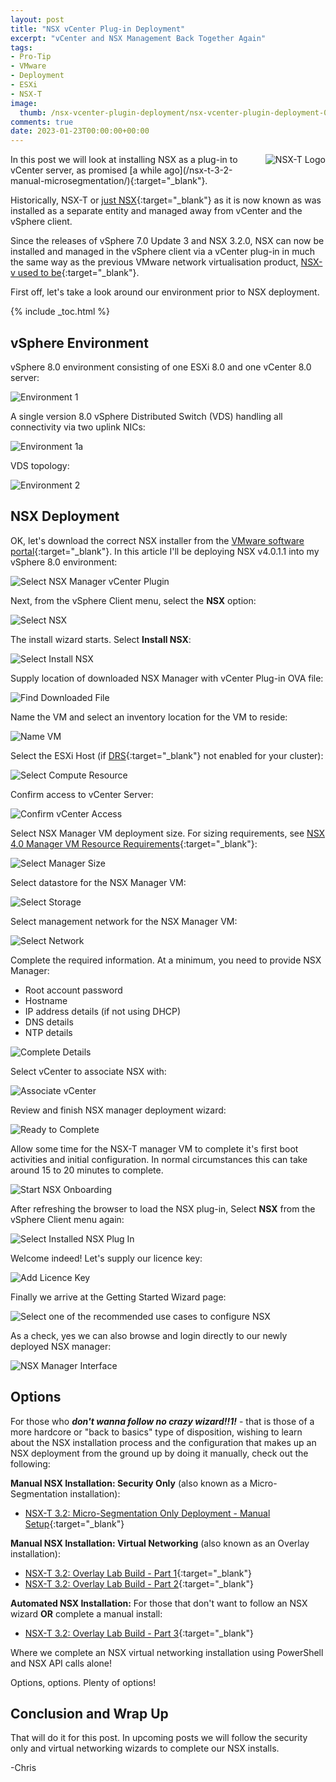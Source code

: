 ```yaml
---
layout: post
title: "NSX vCenter Plug-in Deployment" 
excerpt: "vCenter and NSX Management Back Together Again"
tags: 
- Pro-Tip
- VMware
- Deployment
- ESXi
- NSX-T
image:
  thumb: /nsx-vcenter-plugin-deployment/nsx-vcenter-plugin-deployment-00.png
comments: true
date: 2023-01-23T00:00:00+00:00
---
```

<img style="float: right; margin: 0px 0px 10px 10px;" alt="NSX-T Logo" src="/images/nsx-vcenter-plugin-deployment/nsx-vcenter-plugin-deployment-00.png">
In this post we will look at installing NSX as a plug-in to vCenter server, as promised [a while ago](/nsx-t-3-2-manual-microsegmentation/){:target="_blank"}.

Historically, NSX-T or [just NSX](https://blogs.vmware.com/partnernews/2022/04/nsx-data-center-name-change.html){:target="_blank"} as it is now known as was installed as a separate entity and managed away from vCenter and the vSphere client. 

Since the releases of vSphere 7.0 Update 3 and NSX 3.2.0, NSX can now be installed and managed in the vSphere client via a vCenter plug-in in much the same way as the previous VMware network virtualisation product, [NSX-v used to be](/nsx-data-center-failover-pt2/#disconnect-secondary-nsx-manger-from-primary){:target="_blank"}.

First off, let's take a look around our environment prior to NSX deployment.

{% include _toc.html %}
## vSphere Environment
vSphere 8.0 environment consisting of one ESXi 8.0 and one vCenter 8.0 server:

<img style="display: block; margin-left: auto; margin-right: auto;" alt="Environment 1" src="/images/nsx-vcenter-plugin-deployment/nsx-vcenter-plugin-deployment-01.png">

A single version 8.0 vSphere Distributed Switch (VDS) handling all connectivity via two uplink NICs:

<img style="display: block; margin-left: auto; margin-right: auto;" alt="Environment 1a" src="/images/nsx-vcenter-plugin-deployment/nsx-vcenter-plugin-deployment-01a.png">

VDS topology:

<img style="display: block; margin-left: auto; margin-right: auto;" alt="Environment 2" src="/images/nsx-vcenter-plugin-deployment/nsx-vcenter-plugin-deployment-02.png">

## NSX Deployment
OK, let's download the correct NSX installer from the [VMware software portal](https://customerconnect.vmware.com/en/downloads/info/slug/networking_security/vmware_nsx/4_x){:target="_blank"}. In this article I'll be deploying NSX v4.0.1.1 into my vSphere 8.0 environment:

<img style="display: block; margin-left: auto; margin-right: auto;" alt="Select NSX Manager vCenter Plugin" src="/images/nsx-vcenter-plugin-deployment/nsx-vcenter-plugin-deployment-03.png">

Next, from the vSphere Client menu, select the **NSX** option:

<img style="display: block; margin-left: auto; margin-right: auto;" alt="Select NSX" src="/images/nsx-vcenter-plugin-deployment/nsx-vcenter-plugin-deployment-04.png">

The install wizard starts. Select **Install NSX**:

<img style="display: block; margin-left: auto; margin-right: auto;" alt="Select Install NSX" src="/images/nsx-vcenter-plugin-deployment/nsx-vcenter-plugin-deployment-05.png">

Supply location of downloaded NSX Manager with vCenter Plug-in OVA file:

<img style="display: block; margin-left: auto; margin-right: auto;" alt="Find Downloaded File" src="/images/nsx-vcenter-plugin-deployment/nsx-vcenter-plugin-deployment-06.png">

Name the VM and select an inventory location for the VM to reside:

<img style="display: block; margin-left: auto; margin-right: auto;" alt="Name VM" src="/images/nsx-vcenter-plugin-deployment/nsx-vcenter-plugin-deployment-07.png">

Select the ESXi Host (if [DRS](https://www.vmware.com/uk/products/vsphere/drs-dpm.html){:target="_blank"} not enabled for your cluster):

<img style="display: block; margin-left: auto; margin-right: auto;" alt="Select Compute Resource" src="/images/nsx-vcenter-plugin-deployment/nsx-vcenter-plugin-deployment-08.png">

Confirm access to vCenter Server:

<img style="display: block; margin-left: auto; margin-right: auto;" alt="Confirm vCenter Access" src="/images/nsx-vcenter-plugin-deployment/nsx-vcenter-plugin-deployment-09.png">

Select NSX Manager VM deployment size. For sizing requirements, see [NSX 4.0 Manager VM Resource Requirements](https://docs.vmware.com/en/VMware-NSX/4.0/installation/GUID-AECA2EE0-90FC-48C4-8EDB-66517ACFE415.html#nsx-manager-vm-resource-requirements-3){:target="_blank"}:

<img style="display: block; margin-left: auto; margin-right: auto;" alt="Select Manager Size" src="/images/nsx-vcenter-plugin-deployment/nsx-vcenter-plugin-deployment-10.png">

Select datastore for the NSX Manager VM:

<img style="display: block; margin-left: auto; margin-right: auto;" alt="Select Storage" src="/images/nsx-vcenter-plugin-deployment/nsx-vcenter-plugin-deployment-11.png">

Select management network for the NSX Manager VM:

<img style="display: block; margin-left: auto; margin-right: auto;" alt="Select Network" src="/images/nsx-vcenter-plugin-deployment/nsx-vcenter-plugin-deployment-12.png">

Complete the required information. At a minimum, you need to provide NSX Manager:
 - Root account password
 - Hostname
 - IP address details (if not using DHCP)
 - DNS details 
 - NTP details

<img style="display: block; margin-left: auto; margin-right: auto;" alt="Complete Details" src="/images/nsx-vcenter-plugin-deployment/nsx-vcenter-plugin-deployment-13.png">

Select vCenter to associate NSX with:

<img style="display: block; margin-left: auto; margin-right: auto;" alt="Associate vCenter" src="/images/nsx-vcenter-plugin-deployment/nsx-vcenter-plugin-deployment-14.png">

Review and finish NSX manager deployment wizard:

<img style="display: block; margin-left: auto; margin-right: auto;" alt="Ready to Complete" src="/images/nsx-vcenter-plugin-deployment/nsx-vcenter-plugin-deployment-15.png">

Allow some time for the NSX-T manager VM to complete it's first boot activities and initial configuration. In normal circumstances this can take around 15 to 20 minutes to complete.

<img style="display: block; margin-left: auto; margin-right: auto;" alt="Start NSX Onboarding" src="/images/nsx-vcenter-plugin-deployment/nsx-vcenter-plugin-deployment-16.png">

After refreshing the browser to load the NSX plug-in, Select **NSX** from the vSphere Client menu again:

<img style="display: block; margin-left: auto; margin-right: auto;" alt="Select Installed NSX Plug In" src="/images/nsx-vcenter-plugin-deployment/nsx-vcenter-plugin-deployment-17.png">

Welcome indeed! Let's supply our licence key:

<img style="display: block; margin-left: auto; margin-right: auto;" alt="Add Licence Key" src="/images/nsx-vcenter-plugin-deployment/nsx-vcenter-plugin-deployment-18.png">

Finally we arrive at the Getting Started Wizard page:

<img style="display: block; margin-left: auto; margin-right: auto;" alt="Select one of the recommended use cases to configure NSX" src="/images/nsx-vcenter-plugin-deployment/nsx-vcenter-plugin-deployment-19.png">

As a check, yes we can also browse and login directly to our newly deployed NSX manager:

<img style="display: block; margin-left: auto; margin-right: auto;" alt="NSX Manager Interface" src="/images/nsx-vcenter-plugin-deployment/nsx-vcenter-plugin-deployment-20.png">

## Options
For those who ***don't wanna follow no crazy wizard!!1!*** - that is those of a more hardcore or "back to basics" type of disposition, wishing to learn about the NSX installation process and the configuration that makes up an NSX deployment from the ground up by doing it manually, check out the following:

**Manual NSX Installation: Security Only** (also known as a Micro-Segmentation installation):
 - [NSX-T 3.2: Micro-Segmentation Only Deployment - Manual Setup](/nsx-t-3-2-manual-microsegmentation/){:target="_blank"} 

**Manual NSX Installation: Virtual Networking** (also known as an Overlay installation):
 - [NSX-T 3.2: Overlay Lab Build - Part 1](/nsx-t-overlay-lab-pt1/){:target="_blank"}
 - [NSX-T 3.2: Overlay Lab Build - Part 2](/nsx-t-overlay-lab-pt2/){:target="_blank"}
 
**Automated NSX Installation:** For those that don't want to follow an NSX wizard **OR** complete a manual install:
- [NSX-T 3.2: Overlay Lab Build - Part 3](/nsx-t-overlay-lab-pt3/){:target="_blank"} 

Where we complete an NSX virtual networking installation using PowerShell and NSX API calls alone!

Options, options. Plenty of options!

## Conclusion and Wrap Up
That will do it for this post. In upcoming posts we will follow the security only and virtual networking wizards to complete our NSX installs.

-Chris